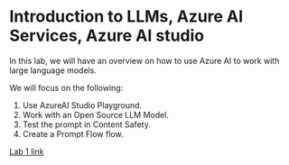 # Introduction to LLMs, Azure AI Services, Azure AI studio

In this lab, we will have an overview on how to use Azure AI to work with large language models.

We will focus on the following:
1) Use AzureAI Studio Playground.
2) Work with an Open Source LLM Model.
3) Test the prompt in Content Safety.
4) Create a Prompt Flow flow.

[Lab 1 link](https://github.com/pwine123/Transform-with-Azure-AI-Data-and-Apps-Platform/blob/main/lesson_01/lab01.md)
